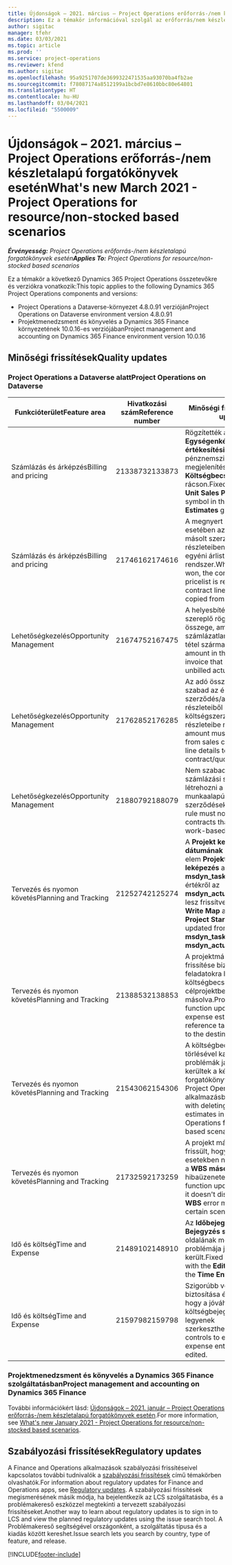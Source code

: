 ```yaml
---
title: Újdonságok – 2021. március – Project Operations erőforrás-/nem készletalapú forgatókönyvek esetén
description: Ez a témakör információval szolgál az erőforrás/nem készletalapú forgatókönyvek projektjeihez tartozó minőségi frissítésekről, amelyek a Project Operations 2021 márciusi kiadásában váltak elérhetővé.
author: sigitac
manager: tfehr
ms.date: 03/03/2021
ms.topic: article
ms.prod: ''
ms.service: project-operations
ms.reviewer: kfend
ms.author: sigitac
ms.openlocfilehash: 95a9251707de3699322471535aa93070ba4fb2ae
ms.sourcegitcommit: f78087174a8512199a1bcbd7e8610bbc80e64801
ms.translationtype: HT
ms.contentlocale: hu-HU
ms.lasthandoff: 03/04/2021
ms.locfileid: "5500009"
---
```

# <a name="whats-new-march-2021---project-operations-for-resourcenon-stocked-based-scenarios"></a><span data-ttu-id="ee679-103">Újdonságok – 2021. március – Project Operations erőforrás-/nem készletalapú forgatókönyvek esetén</span><span class="sxs-lookup"><span data-stu-id="ee679-103">What's new March 2021 - Project Operations for resource/non-stocked based scenarios</span></span>

<span data-ttu-id="ee679-104">_**Érvényesség:** Project Operations erőforrás-/nem készletalapú forgatókönyvek esetén_</span><span class="sxs-lookup"><span data-stu-id="ee679-104">_**Applies To:** Project Operations for resource/non-stocked based scenarios_</span></span>

<span data-ttu-id="ee679-105">Ez a témakör a következő Dynamics 365 Project Operations összetevőkre és verziókra vonatkozik:</span><span class="sxs-lookup"><span data-stu-id="ee679-105">This topic applies to the following Dynamics 365 Project Operations components and versions:</span></span>

- <span data-ttu-id="ee679-106">Project Operations a Dataverse-környezet 4.8.0.91 verzióján</span><span class="sxs-lookup"><span data-stu-id="ee679-106">Project Operations on Dataverse environment version 4.8.0.91</span></span> 
- <span data-ttu-id="ee679-107">Projektmenedzsment és könyvelés a Dynamics 365 Finance környezetének 10.0.16-es verziójában</span><span class="sxs-lookup"><span data-stu-id="ee679-107">Project management and accounting on Dynamics 365 Finance environment version 10.0.16</span></span> 

## <a name="quality-updates"></a><span data-ttu-id="ee679-108">Minőségi frissítések</span><span class="sxs-lookup"><span data-stu-id="ee679-108">Quality updates</span></span>

### <a name="project-operations-on-dataverse"></a><span data-ttu-id="ee679-109">Project Operations a Dataverse alatt</span><span class="sxs-lookup"><span data-stu-id="ee679-109">Project Operations on Dataverse</span></span>


| <span data-ttu-id="ee679-110">**Funkcióterület**</span><span class="sxs-lookup"><span data-stu-id="ee679-110">**Feature area**</span></span> | <span data-ttu-id="ee679-111">**Hivatkozási szám**</span><span class="sxs-lookup"><span data-stu-id="ee679-111">**Reference number**</span></span> | <span data-ttu-id="ee679-112">**Minőségi frissítés**</span><span class="sxs-lookup"><span data-stu-id="ee679-112">**Quality update**</span></span> |
| --- | --- | --- |
| <span data-ttu-id="ee679-113">Számlázás és árképzés</span><span class="sxs-lookup"><span data-stu-id="ee679-113">Billing and pricing</span></span> | <span data-ttu-id="ee679-114">2133873</span><span class="sxs-lookup"><span data-stu-id="ee679-114">2133873</span></span> | <span data-ttu-id="ee679-115">Rögzítették az **Egységenkénti értékesítési ár** pénznemszimbólumának megjelenítését a **Költségbecslések** rácson.</span><span class="sxs-lookup"><span data-stu-id="ee679-115">Fixed the display of **Unit Sales Price** currency symbol in the **Expense Estimates** grid.</span></span> |
| <span data-ttu-id="ee679-116">Számlázás és árképzés</span><span class="sxs-lookup"><span data-stu-id="ee679-116">Billing and pricing</span></span> | <span data-ttu-id="ee679-117">2174616</span><span class="sxs-lookup"><span data-stu-id="ee679-117">2174616</span></span> | <span data-ttu-id="ee679-118">A megnyert ajánlatok esetében az ajánlatból másolt szerződéssorok részleteiben a szerződés egyéni árlistája hivatkozik a rendszer.</span><span class="sxs-lookup"><span data-stu-id="ee679-118">When a quote is won, the contract custom pricelist is referenced on contract line details that are copied from the quote.</span></span> |
| <span data-ttu-id="ee679-119">Lehetőségkezelés</span><span class="sxs-lookup"><span data-stu-id="ee679-119">Opportunity Management</span></span> | <span data-ttu-id="ee679-120">2167475</span><span class="sxs-lookup"><span data-stu-id="ee679-120">2167475</span></span> | <span data-ttu-id="ee679-121">A helyesbítési számlán szereplő rögzített adó összege, amelyből egy számlázatlan tényleges tétel származik.</span><span class="sxs-lookup"><span data-stu-id="ee679-121">Fixed tax amount in the correction invoice that originated an unbilled actual entry.</span></span> |
| <span data-ttu-id="ee679-122">Lehetőségkezelés</span><span class="sxs-lookup"><span data-stu-id="ee679-122">Opportunity Management</span></span> | <span data-ttu-id="ee679-123">2176285</span><span class="sxs-lookup"><span data-stu-id="ee679-123">2176285</span></span> | <span data-ttu-id="ee679-124">Az adó összegét nem szabad az értékesítési szerződés/ajánlatsor részleteiből a költségszerződés/ajánlatsor részleteibe másolni.</span><span class="sxs-lookup"><span data-stu-id="ee679-124">Tax amount must not be copied from sales contract/quote line details to cost contract/quote line details.</span></span> |
| <span data-ttu-id="ee679-125">Lehetőségkezelés</span><span class="sxs-lookup"><span data-stu-id="ee679-125">Opportunity Management</span></span> | <span data-ttu-id="ee679-126">2188079</span><span class="sxs-lookup"><span data-stu-id="ee679-126">2188079</span></span> | <span data-ttu-id="ee679-127">Nem szabad felosztott számlázási szabályt létrehozni a nem munkaalapú szerződésekhez.</span><span class="sxs-lookup"><span data-stu-id="ee679-127">Split billing rule must not be created for contracts that are not work-based.</span></span> |
| <span data-ttu-id="ee679-128">Tervezés és nyomon követés</span><span class="sxs-lookup"><span data-stu-id="ee679-128">Planning and Tracking</span></span> | <span data-ttu-id="ee679-129">2125274</span><span class="sxs-lookup"><span data-stu-id="ee679-129">2125274</span></span> | <span data-ttu-id="ee679-130">A **Projekt kezdő dátumának leképezése** elem **Projekt kettős írási leképezés** attribútuma az **msdyn\_taskearlieststart** értékről az **msdyn\_actualstart** értékre lesz frissítve.</span><span class="sxs-lookup"><span data-stu-id="ee679-130">**Project Dual Write Map** attribute for **Project Start Date Mapping** updated from **msdyn\_taskearlieststart** to **msdyn\_actualstart**.</span></span> |
| <span data-ttu-id="ee679-131">Tervezés és nyomon követés</span><span class="sxs-lookup"><span data-stu-id="ee679-131">Planning and Tracking</span></span> | <span data-ttu-id="ee679-132">2138853</span><span class="sxs-lookup"><span data-stu-id="ee679-132">2138853</span></span> | <span data-ttu-id="ee679-133">A projektmásoló funkció frissítése biztosítja, hogy a feladatokra hivatkozó költségbecslési sorok a célprojektbe legyenek másolva.</span><span class="sxs-lookup"><span data-stu-id="ee679-133">Project copy function updated to ensure expense estimate lines that reference tasks are copied to the destination project.</span></span> |
| <span data-ttu-id="ee679-134">Tervezés és nyomon követés</span><span class="sxs-lookup"><span data-stu-id="ee679-134">Planning and Tracking</span></span> | <span data-ttu-id="ee679-135">2154306</span><span class="sxs-lookup"><span data-stu-id="ee679-135">2154306</span></span> | <span data-ttu-id="ee679-136">A költségbecskélek törlésével kapcsolatos problémák javításra kerültek a készletalapú forgatókönyvekhez készült Project Operations alkalmazásban.</span><span class="sxs-lookup"><span data-stu-id="ee679-136">Fixed issues with deleting expense estimates in Project Operations for resource-based scenarios.</span></span> |
| <span data-ttu-id="ee679-137">Tervezés és nyomon követés</span><span class="sxs-lookup"><span data-stu-id="ee679-137">Planning and Tracking</span></span> | <span data-ttu-id="ee679-138">2173259</span><span class="sxs-lookup"><span data-stu-id="ee679-138">2173259</span></span> | <span data-ttu-id="ee679-139">A projekt másolási funkciója frissült, hogy bizonyos esetekben ne jelenítse meg a **WBS másolása** hibaüzenetet.</span><span class="sxs-lookup"><span data-stu-id="ee679-139">Project copy function updated to ensure it doesn't display **Copying WBS** error message in certain scenarios.</span></span> |
| <span data-ttu-id="ee679-140">Idő és költség</span><span class="sxs-lookup"><span data-stu-id="ee679-140">Time and Expense</span></span> | <span data-ttu-id="ee679-141">2148910</span><span class="sxs-lookup"><span data-stu-id="ee679-141">2148910</span></span> | <span data-ttu-id="ee679-142">Az **Időbejegyzés** rács **Bejegyzés szerkesztése** oldalának megjelenítési problémája javításra került.</span><span class="sxs-lookup"><span data-stu-id="ee679-142">Fixed display issue with the **Edit Entry** page in the **Time Entry** grid.</span></span> |
| <span data-ttu-id="ee679-143">Idő és költség</span><span class="sxs-lookup"><span data-stu-id="ee679-143">Time and Expense</span></span> | <span data-ttu-id="ee679-144">2159798</span><span class="sxs-lookup"><span data-stu-id="ee679-144">2159798</span></span> | <span data-ttu-id="ee679-145">Szigorúbb vezérlés annak biztosítása érdekében, hogy a jóváhagyott költségbejegyzések ne legyenek szerkeszthetők.</span><span class="sxs-lookup"><span data-stu-id="ee679-145">Tightened controls to ensure approved expense entries can't be edited.</span></span> |

### <a name="project-management-and-accounting-on-dynamics-365-finance"></a><span data-ttu-id="ee679-146">Projektmenedzsment és könyvelés a Dynamics 365 Finance szolgáltatásban</span><span class="sxs-lookup"><span data-stu-id="ee679-146">Project management and accounting on Dynamics 365 Finance</span></span>

<span data-ttu-id="ee679-147">További információkért lásd: [Újdonságok – 2021. január – Project Operations erőforrás-/nem készletalapú forgatókönyvek esetén](whats-new-jan-2021-resource-based.md).</span><span class="sxs-lookup"><span data-stu-id="ee679-147">For more information, see [What's new January 2021 - Project Operations for resource/non-stocked based scenarios](whats-new-jan-2021-resource-based.md).</span></span>

## <a name="regulatory-updates"></a><span data-ttu-id="ee679-148">Szabályozási frissítések</span><span class="sxs-lookup"><span data-stu-id="ee679-148">Regulatory updates</span></span>

<span data-ttu-id="ee679-149">A Finance and Operations alkalmazások szabályozási frissítéseivel kapcsolatos további tudnivalók a [szabályozási frissítések](https://docs.microsoft.com/dynamics365/finance/localizations/regulatory-updates) című témakörben olvashatók.</span><span class="sxs-lookup"><span data-stu-id="ee679-149">For information about regulatory updates for Finance and Operations apps, see [Regulatory updates](https://docs.microsoft.com/dynamics365/finance/localizations/regulatory-updates).</span></span> <span data-ttu-id="ee679-150">A szabályozási frissítések megismerésének másik módja, ha bejelentkezik az LCS szolgáltatásba, és a problémakereső eszközzel megtekinti a tervezett szabályozási frissítéseket.</span><span class="sxs-lookup"><span data-stu-id="ee679-150">Another way to learn about regulatory updates is to sign in to LCS and view the planned regulatory updates using the issue search tool.</span></span> <span data-ttu-id="ee679-151">A Problémakereső segítségével országonként, a szolgáltatás típusa és a kiadás között kereshet.</span><span class="sxs-lookup"><span data-stu-id="ee679-151">Issue search lets you search by country, type of feature, and release.</span></span>


[!INCLUDE[footer-include](../includes/footer-banner.md)]
